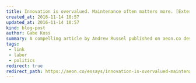 ```yaml
---
title: Innovation is overvalued. Maintenance often matters more. [External Link]
created_at: 2016-11-14 10:57
updated_at: 2016-11-14 10:57
kind: blog-post
author: Gabe Koss
summary: A compelling article by Andrew Russel published on aeon.co describes the way our culture and economy value innovation over maintenance and explores why that might be dangerous. 
tags: 
 - link
 - labor
 - politics
redirect: true
redirect_path: https://aeon.co/essays/innovation-is-overvalued-maintenance-often-matters-more
--- 
```

